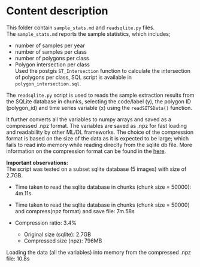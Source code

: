 # Content description

This folder contain `sample_stats.md` and `readsqlite.py` files.  
The `sample_stats.md` reports the sample statistics, which includes;

- number of samples per year
- number of samples per class
- number of polygons per class
- Polygon intersection per class  
  Used the postgis `ST_Intersection` function to calculate the intersection of polygons per class, SQL script is available in `polygon_intersection.sql`.

<!-- https://gis.stackexchange.com/questions/339929/calculating-percentage-of-overlap-of-two-layers-in-qgis-3 -->

The `readsqlite.py` script is used to reads the sample extraction results from the SQLite database in chunks, selecting the code/label (y), the polygon ID (polygon_id) and time series variable (x) using the `readSITSData()` function.

It further converts all the variables to numpy arrays and saved as a compressed .npz format. The variables are saved as .npz for fast loading and readability by other ML/DL frameworks. The choice of the compression format is based on the size of the data as it is expected to be large; which fails to read into memory while reading direclty from the sqlite db file. More information on the compression format can be found in the [here](https://stackoverflow.com/questions/9619199/best-way-to-preserve-numpy-arrays-on-disk).

**Important observations:**  
The script was tested on a subset sqlite database (5 images) with size of 2.7GB.

- Time taken to read the sqlite database in chunks (chunk size = 50000): 4m.11s

- Time taken to read the sqlite database in chunks (chunk size = 50000) and compress(npz format) and save file: 7m.58s

- Compression ratio: 3.4%
  - Original size (sqlite): 2.7GB
  - Compressed size (npz): 796MB

Loading the data (all the variables) into memory from the compressed .npz file: 10.8s
